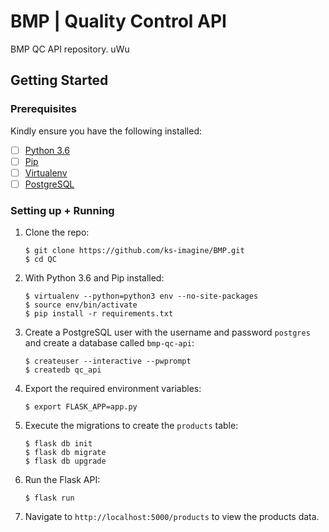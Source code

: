 # BMP | Quality Control API

BMP QC API repository. uWu


## Getting Started

### Prerequisites

Kindly ensure you have the following installed:
- [ ] [Python 3.6](https://www.python.org/downloads/release/python-365/)
- [ ] [Pip](https://pip.pypa.io/en/stable/installing/)
- [ ] [Virtualenv](https://virtualenv.pypa.io/en/stable/installation/)
- [ ] [PostgreSQL](https://www.postgresql.org/)

### Setting up + Running

1. Clone the repo:

    ```
    $ git clone https://github.com/ks-imagine/BMP.git
    $ cd QC
    ```

2. With Python 3.6 and Pip installed:

    ```
    $ virtualenv --python=python3 env --no-site-packages
    $ source env/bin/activate
    $ pip install -r requirements.txt
    ```

3. Create a PostgreSQL user with the username and password `postgres` and create a database called `bmp-qc-api`:

    ```
    $ createuser --interactive --pwprompt
    $ createdb qc_api
    ```

4. Export the required environment variables:

    ```
    $ export FLASK_APP=app.py
    ```

5. Execute the migrations to create the `products` table:

    ```
    $ flask db init
    $ flask db migrate
    $ flask db upgrade
    ```

6. Run the Flask API:

    ```
    $ flask run
    ```

7. Navigate to `http://localhost:5000/products` to view the products data.
